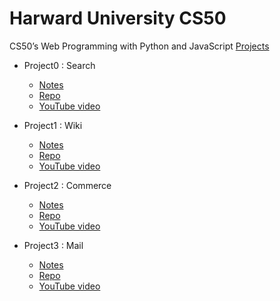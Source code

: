 # Harward University CS50
CS50’s Web Programming with Python and JavaScript [Projects](https://cs50.harvard.edu/web/2020/projects/)

* Project0 : Search 
  - [Notes](https://cs50.harvard.edu/web/2020/projects/0/search/)
  - [Repo](https://github.com/jokerinya2013/cs50/tree/main/Project0search)
  - [YouTube video](https://youtu.be/NywdMt34ODM)
  
* Project1 : Wiki 
  - [Notes](https://cs50.harvard.edu/web/2020/projects/1/wiki/)
  - [Repo](https://github.com/jokerinya2013/cs50/tree/main/Project1wiki)
  - [YouTube video](https://youtu.be/mnvoQ0KQsxg)
  
* Project2 : Commerce 
  - [Notes](https://cs50.harvard.edu/web/2020/projects/2/commerce/)
  - [Repo](https://github.com/jokerinya2013/cs50/tree/main/Project2commerce)
  - [YouTube video](https://youtu.be/-MeFYHHMmlg)
  
* Project3 : Mail 
  - [Notes](https://cs50.harvard.edu/web/2020/projects/3/mail/)
  - [Repo](https://github.com/jokerinya2013/cs50/tree/main/Project3mail)
  - [YouTube video](https://youtu.be/SUL1AyeSmwA)
